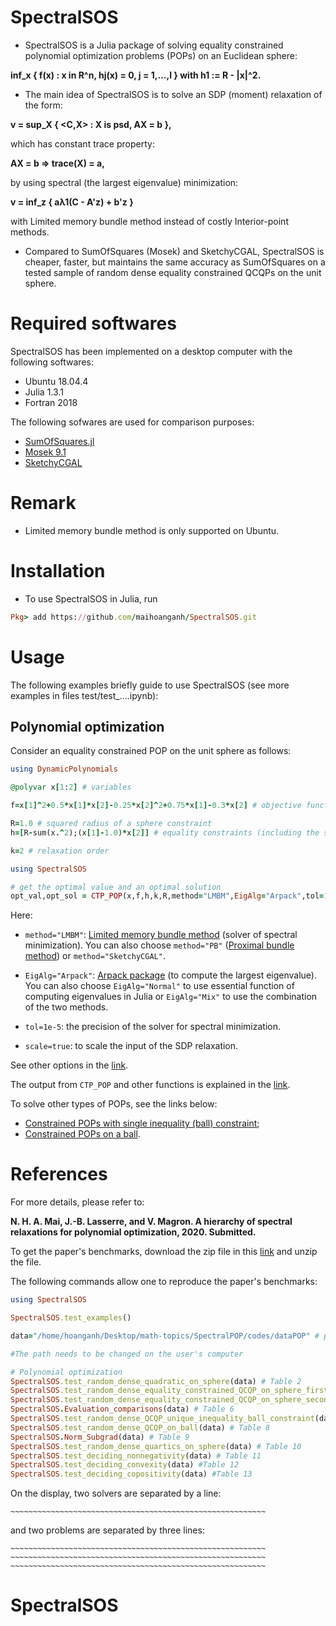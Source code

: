 # SpectralSOS
- SpectralSOS is a Julia package of solving equality constrained polynomial optimization problems (POPs) on an Euclidean sphere:

**inf_x { f(x) : x in R^n, hj(x) = 0, j = 1,...,l } with h1 := R - |x|^2.**

- The main idea of SpectralSOS is to solve an SDP (moment) relaxation of the form:

**v = sup_X { <C,X> : X is psd, AX = b },**

which has constant trace property:

**AX = b => trace(X) = a,**

by using spectral (the largest eigenvalue) minimization:

**v = inf_z { aλ1(C - A'z) + b'z }**

with Limited memory bundle method instead of costly Interior-point methods.

- Compared to SumOfSquares (Mosek) and SketchyCGAL, SpectralSOS is cheaper, faster, but maintains the same accuracy as SumOfSquares on a tested sample of random dense equality constrained QCQPs on the unit sphere.

# Required softwares
SpectralSOS has been implemented on a desktop computer with the following softwares:
- Ubuntu 18.04.4
- Julia 1.3.1
- Fortran 2018

The following sofwares are used for comparison purposes:
- [SumOfSquares.jl](https://github.com/JuliaOpt/SumOfSquares.jl)
- [Mosek 9.1](https://www.mosek.com)
- [SketchyCGAL](https://github.com/alpyurtsever/SketchyCGAL)

# Remark
- Limited memory bundle method is only supported on Ubuntu.

# Installation
- To use SpectralSOS in Julia, run
```ruby
Pkg> add https://github.com/maihoanganh/SpectralSOS.git
```

# Usage
The following examples briefly guide to use SpectralSOS (see more examples in files test/test_....ipynb):

## Polynomial optimization
Consider an equality constrained POP on the unit sphere as follows:
```ruby
using DynamicPolynomials

@polyvar x[1:2] # variables

f=x[1]^2+0.5*x[1]*x[2]-0.25*x[2]^2+0.75*x[1]-0.3*x[2] # objective function to minimize

R=1.0 # squared radius of a sphere constraint
h=[R-sum(x.^2);(x[1]-1.0)*x[2]] # equality constraints (including the sphere constraint)

k=2 # relaxation order

using SpectralSOS

# get the optimal value and an optimal solution
opt_val,opt_sol = CTP_POP(x,f,h,k,R,method="LMBM",EigAlg="Arpack",tol=1e-5,scale=true)
```
Here:

- ```method="LMBM"```: [Limited memory bundle method](https://github.com/maihoanganh/LMBMinterface) (solver of spectral minimization). You can also choose ```method="PB"``` ([Proximal bundle method](https://github.com/maihoanganh/ProximalBundleMethod)) or ```method="SketchyCGAL"```.

- ```EigAlg="Arpack"```: [Arpack package](https://github.com/JuliaLinearAlgebra/Arpack.jl) (to compute the largest eigenvalue). You can also choose ```EigAlg="Normal"``` to use essential function of computing eigenvalues in Julia or ```EigAlg="Mix"``` to use the combination of the two methods.

- ```tol=1e-5```: the precision of the solver for spectral minimization.

- ```scale=true```: to scale the input of the SDP relaxation.

See other options in the [link](https://github.com/maihoanganh/SpectralSOS/blob/master/examples/test_random_dense_quadratic_on_sphere.ipynb).

The output from ```CTP_POP``` and other functions is explained in the [link](https://github.com/maihoanganh/SpectralSOS/blob/master/examples/test_random_dense_quadratic_on_sphere.ipynb).


To solve other types of POPs, see the links below:
- [Constrained POPs with single inequality (ball) constraint](https://github.com/maihoanganh/SpectralSOS/blob/master/examples/test_random_dense_QCQP_unique_inequality_(ball)_constraint.ipynb);
- [Constrained POPs on a ball](https://github.com/maihoanganh/SpectralSOS/blob/master/examples/test_random_dense_QCQP_on_ball.ipynb).



# References
For more details, please refer to:

**N. H. A. Mai, J.-B. Lasserre, and V. Magron. A hierarchy of spectral relaxations for polynomial optimization, 2020. Submitted.**

To get the paper's benchmarks, download the zip file in this [link](https://drive.google.com/file/d/11RqaDaXAngPAKSh-6RWPvVJILs6c95_Y/view?usp=sharing) and unzip the file.

The following commands allow one to reproduce the paper's benchmarks:
```ruby
using SpectralSOS

SpectralSOS.test_examples()

data="/home/hoanganh/Desktop/math-topics/SpectralPOP/codes/dataPOP" # path of data 

#The path needs to be changed on the user's computer

# Polynomial optimization
SpectralSOS.test_random_dense_quadratic_on_sphere(data) # Table 2
SpectralSOS.test_random_dense_equality_constrained_QCQP_on_sphere_first_order(data) # Table 3
SpectralSOS.test_random_dense_equality_constrained_QCQP_on_sphere_second_order(data) # Table 4 and 5
SpectralSOS.Evaluation_comparisons(data) # Table 6
SpectralSOS.test_random_dense_QCQP_unique_inequality_ball_constraint(data) # Table 7
SpectralSOS.test_random_dense_QCQP_on_ball(data) # Table 8
SpectralSOS.Norm_Subgrad(data) # Table 9
SpectralSOS.test_random_dense_quartics_on_sphere(data) # Table 10
SpectralSOS.test_deciding_nonnegativity(data) # Table 11
SpectralSOS.test_deciding_convexity(data) #Table 12
SpectralSOS.test_deciding_copositivity(data) #Table 13
```

On the display, two solvers are separated by a line: 

```~~~~~~~~~~~~~~~~~~~~~~~~~~~~~~~~~~~~~~~~~~~~~~~~~~~~~~~~~```

and two problems are separated by three lines:

```~~~~~~~~~~~~~~~~~~~~~~~~~~~~~~~~~~~~~~~~~~~~~~~~~~~~~~~~~```
```~~~~~~~~~~~~~~~~~~~~~~~~~~~~~~~~~~~~~~~~~~~~~~~~~~~~~~~~~```
```~~~~~~~~~~~~~~~~~~~~~~~~~~~~~~~~~~~~~~~~~~~~~~~~~~~~~~~~~```

# SpectralSOS
